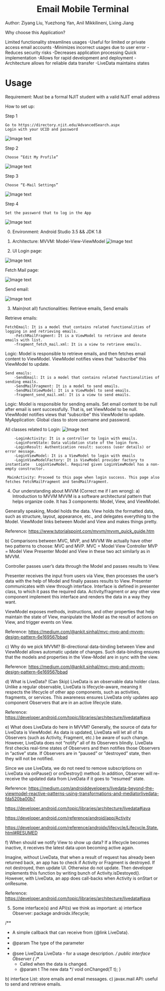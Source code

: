<h1 align="center">Email Mobile Terminal</h1>
Author: Ziyang Liu, Yuezhong Yan, Anil Mikkilineni, Lixing Jiang

Why choose this Application?

Limited functionality streamlines usages
    -Useful for limited or private access email accounts
    -Minimizes incorrect usages due to user error 
    -Reduces security risks
    -Decreases application processing
Quick implementation
    -Allows for rapid development and deployment 
    -Architecture allows for reliable data transfer
    -LiveData maintains states

<h1>Usage</h1>
Requirement: Must be a formal NJIT student with a valid NJIT email address

How to set up:

Step 1

    Go to https://directory.njit.edu/AdvancedSearch.aspx
    Login with your UCID and password

![Image text](https://github.com/JackLiu56/MailboxApp/blob/master/image/Usage1.png)
    
Step 2

    Choose “Edit My Profile”

![Image text](https://github.com/JackLiu56/MailboxApp/blob/master/image/Usage2.png)
    
Step 3

    Choose “E-Mail Settings”

![Image text](https://github.com/JackLiu56/MailboxApp/blob/master/image/Usage3.png)

Step 4

    Set the password that to log in the App

![Image text](https://github.com/JackLiu56/MailboxApp/blob/master/image/Usage4.png)
    





0.    Environment: Android Studio 3.5 && JDK 1.8

1.    Architecture: MVVM: Model-View-ViewModel
![Image text](https://github.com/JackLiu56/MailboxApp/blob/master/image/Picture1.png)
2.    UI
Login page:

![Image text](https://github.com/JackLiu56/MailboxApp/blob/master/image/Picture2.png)

Fetch Mail page:

![Image text](https://github.com/JackLiu56/MailboxApp/blob/master/image/Picture3.png)

Send email:

![Image text](https://github.com/JackLiu56/MailboxApp/blob/master/image/Picture4.png)

3.    Main(not all) functionalities: Retrieve emails, Send emails

Retrieve emails:

    FetchEmail: It is a model that contains related functionalities of logging in and retrieving emails.
        -FetchMailFragment: It is a ViewModel to retrieve and denote emails with list.
        -fragment_fetch_mail.xml: It is a view to retrieve emails.

Logic:
        Model is responsible to retrieve emails, and then fetches email content to ViewModel. ViewModel notifies views that “subscribe” this ViewModel to update.


    Send emails:
        -SendEmail: It is a model that contains related functionalities of sending emails.
        -SendMailFragment: It is a model to send emails.
        -SendMailViewModel: It is a ViewModel to send emails.
        -fragment_send_mail.xml: It is a view to send emails.
      
Logic:
        Model is responsible for sending emails. Set email content to be null after email is sent successfully. That is, set ViewModel to be null. ViewModel notifies views that “subscribe” this ViewModel to update.
      MyApplication: Global class to store username and password.
      
All classes related to Login:
![Image text](https://github.com/JackLiu56/MailboxApp/blob/master/image/Picture5.png)
           

        -LoginActivity: It is a controller to login with emails.
        -LoginFormState: Data validation state of the login form.
        -LoginResult: Authentication result: success (user details) or error message.
        -LoginViewModel: It is a ViewModel to login with emails
        -LoginViewModelFactory: It is ViewModel provider factory to instantiate   LoginViewModel. Required given LoginViewModel has a non-empty constructor.
     
     MainActivity: Proceed to this page when login success. This page also fetches FetchMailFragment and SendMailFragment. 

4.    Our understanding about MVVM (Correct me if I am wrong):
a)    Introduction to MVVM
MVVM is a software architectural pattern that helps organize code. It has 3 components: Model, View, and ViewModel. 

Generally speaking, Model holds the data. View holds the formatted data, such as structure, layout, appearance, etc., and delegates everything to the Model. ViewModel links between Model and View and makes things pretty. 

Reference: https://www.tutorialspoint.com/mvvm/mvvm_quick_guide.htm

b)    Comparisons between MVC, MVP, and MVVM
We actually have other two patterns to choose: MVC and MVP. 
MVC = Model View Controller
MVP = Model View Presenter
Model and View in these two act similarly as in MVVM.

Controller passes user’s data through the Model and passes results to View.

Presenter receives the input from users via View, then processes the user’s data with the help of Model and finally passes results to View. Presenter communicates with view through interface. Interface is defined in presenter class, to which it pass the required data. Activity/fragment or any other view component implement this interface and renders the data in a way they want.

ViewModel exposes methods, instructions, and other properties that help maintain the state of View, manipulate the Model as the result of actions on View, and trigger events on View. 

Reference: https://medium.com/@ankit.sinhal/mvc-mvp-and-mvvm-design-pattern-6e169567bbad

c)    Why do we pick MVVM?
Bi-directional data-binding between View and ViewModel allows automatic update of changes. Such data-binding ensures that the models and properties in the View-Model are in sync with the view.

Reference: https://medium.com/@ankit.sinhal/mvc-mvp-and-mvvm-design-pattern-6e169567bbad

d)    What is LiveData? (Can Skip)
LiveData is an observable data holder class. Unlike a regular observable, LiveData is lifecycle-aware, meaning it respects the lifecycle of other app components, such as activities, fragments, or services. This awareness ensures LiveData only updates app component Observers that are in an active lifecycle state.

Reference: https://developer.android.com/topic/libraries/architecture/livedata#java

e)    What does LiveData do here in MVVM?
Generally, the source of data for LiveData is ViewModel. As data is updated, LiveData will let all of its Observers (such as Activity, Fragment, etc.) be aware of such change. However, LiveData does not “notify” all of its Observers blindly. LiveData first checks real-time states of Observers and then notifies those Observers in “active” state. If Observers are in “paused” or “destroyed” state, then they will not be notified. 

Since we use LiveData, we do not need to remove subscriptions on LiveData via onPause() or onDestroy() method. In addition, Observer will re-receive the updated data from LiveData if it goes to “resumed” state.

Reference: https://medium.com/androiddevelopers/livedata-beyond-the-viewmodel-reactive-patterns-using-transformations-and-mediatorlivedata-fda520ba00b7

https://developer.android.com/topic/libraries/architecture/livedata#java

https://developer.android.com/reference/android/app/Activity

https://developer.android.com/reference/androidx/lifecycle/Lifecycle.State.html#RESUMED

f)    When should we notify View to show up data?
If a lifecycle becomes inactive, it receives the latest data upon becoming active again. 

Imagine, without LiveData, that when a result of request has already been returned back, an app has to check if Activity or Fragment is destroyed. If not destroyed, then update UI. Otherwise do not update. Then developer implements this 
function by writing bunch of Activity.isDestoyed(). However, with LiveData, an app does call-backs when Activity is onStart or onResume. 


Reference: https://developer.android.com/topic/libraries/architecture/livedata#java

5.    Some interface(s) and API(s) we think as important:
a)    interface Observer: 
package androidx.lifecycle;

/**
 * A simple callback that can receive from {@link LiveData}.
 *
 * @param <T> The type of the parameter
 *
 * @see LiveData LiveData - for a usage description.
 */
public interface Observer<T> {
    /**
     * Called when the data is changed.
     * @param t  The new data
     */
    void onChanged(T t);
}

b)    interface List: store emails and email messages.
c)    javax.mail API: useful to send and retrieve emails.

